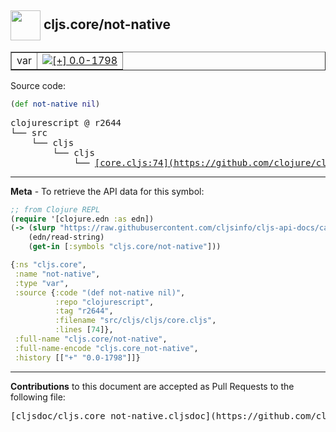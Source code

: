 ## <img width="48px" valign="middle" src="http://i.imgur.com/Hi20huC.png"> cljs.core/not-native

 <table border="1">
<tr>

<td>var</td>
<td><a href="https://github.com/cljsinfo/cljs-api-docs/tree/0.0-1798"><img valign="middle" alt="[+] 0.0-1798" src="https://img.shields.io/badge/+-0.0--1798-lightgrey.svg"></a> </td>
</tr>
</table>






Source code:

```clj
(def not-native nil)
```

 <pre>
clojurescript @ r2644
└── src
    └── cljs
        └── cljs
            └── <ins>[core.cljs:74](https://github.com/clojure/clojurescript/blob/r2644/src/cljs/cljs/core.cljs#L74)</ins>
</pre>


---

__Meta__ - To retrieve the API data for this symbol:

```clj
;; from Clojure REPL
(require '[clojure.edn :as edn])
(-> (slurp "https://raw.githubusercontent.com/cljsinfo/cljs-api-docs/catalog/cljs-api.edn")
    (edn/read-string)
    (get-in [:symbols "cljs.core/not-native"]))
```

```clj
{:ns "cljs.core",
 :name "not-native",
 :type "var",
 :source {:code "(def not-native nil)",
          :repo "clojurescript",
          :tag "r2644",
          :filename "src/cljs/cljs/core.cljs",
          :lines [74]},
 :full-name "cljs.core/not-native",
 :full-name-encode "cljs.core_not-native",
 :history [["+" "0.0-1798"]]}

```

---

__Contributions__ to this document are accepted as Pull Requests to the following file:

 <pre>
[cljsdoc/cljs.core_not-native.cljsdoc](https://github.com/cljsinfo/cljs-api-docs/blob/master/cljsdoc/cljs.core_not-native.cljsdoc)
</pre>

